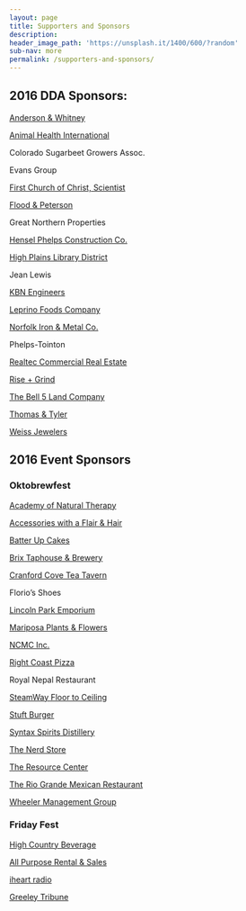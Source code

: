 ```yaml
---
layout: page
title: Supporters and Sponsors
description:
header_image_path: 'https://unsplash.it/1400/600/?random'
sub-nav: more
permalink: /supporters-and-sponsors/
---
```



## 2016 DDA Sponsors:

[Anderson & Whitney](http://awhitney.com/)

[Animal Health International](http://www.animalhealthinternational.com/)

Colorado Sugarbeet Growers Assoc.

Evans Group

[First Church of Christ, Scientist](http://christiansciencecolorado.org/churches/first-church-of-christ-scientist-greeley/)

[Flood & Peterson](http://floodpeterson.com/)

Great Northern Properties

[Hensel Phelps Construction Co.](http://www.henselphelps.com/)

[High Plains Library District](http://www.mylibrary.us/)

Jean Lewis

[KBN Engineers](http://www.kbnengineers.com/)

[Leprino Foods Company](http://www.leprinofoods.com/)

[Norfolk Iron & Metal Co.](http://www.norfolkiron.com/)

Phelps-Tointon

[Realtec Commercial Real Estate](http://realtec.com/)

[Rise + Grind](http://rise-grind.com/)

[The Bell 5 Land Company](http://www.bell5.com/)

[Thomas & Tyler](http://www.thomasandtyler.com/)

[Weiss Jewelers](http://www.weissjewelers.com/)

## 2016 Event Sponsors

### Oktobrewfest

[Academy of Natural Therapy](http://www.natural-therapy.com/)

[Accessories with a Flair & Hair](http://accessoriesfashionsandhair.com/)

[Batter Up Cakes](http://www.greeleybakery.com/)

[Brix Taphouse & Brewery](http://www.brixtaphouseandbrewery.com/)

[Cranford Cove Tea Tavern](http://www.cranfordcove.com/)

Florio’s Shoes

[Lincoln Park Emporium](http://www.lincolnparkemporium.com/home.php)

[Mariposa Plants & Flowers](http://www.mariposaflowers.com/)

[NCMC Inc.](https://www.bannerhealth.com/Locations/Colorado/North+Colorado+Medical+Center/About+Us/NCMC+Inc+Board.htm)

[Right Coast Pizza](http://www.rightcoastpizza.com/)

Royal Nepal Restaurant

[SteamWay Floor to Ceiling](http://www.steamwayftc.com/)

[Stuft Burger](http://www.stuftburgerbar.com/)

[Syntax Spirits Distillery](http://www.syntaxspirits.com/)

[The Nerd Store](http://the-nerd-store.com/)

[The Resource Center](http://tests4greeley.com/)

[The Rio Grande Mexican Restaurant](https://www.riograndemexican.com/)

[Wheeler Management Group](http://www.wheelermgt.com/)

### Friday Fest

[High Country Beverage](http://highcountrybeverage.com/)

[All Purpose Rental & Sales](http://www.allpurposerental.com/)

[iheart radio](http://www.iheart.com/)

[Greeley Tribune](http://www.greeleytribune.com/)